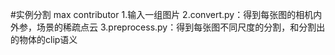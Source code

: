 #实例分割
max contributor
1.输入一组图片
2.convert.py：得到每张图的相机内外参，场景的稀疏点云
3.preprocess.py：得到每张图不同尺度的分割，和分割出的物体的clip语义